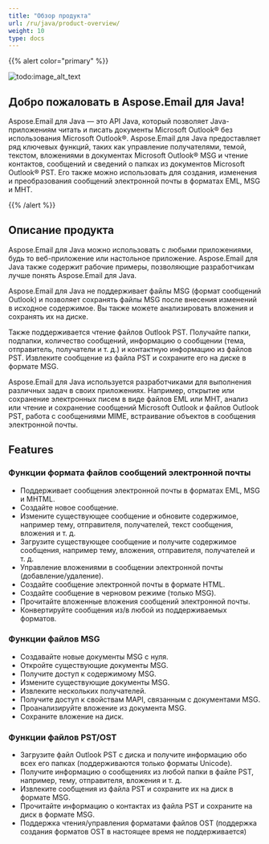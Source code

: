 ```yaml
---
title: "Обзор продукта"
url: /ru/java/product-overview/
weight: 10
type: docs
---
```


{{% alert color="primary" %}}

![todo:image_alt_text](product-overview_1.png)
## **Добро пожаловать в Aspose.Email для Java!**
Aspose.Email для Java — это API Java, который позволяет Java-приложениям читать и писать документы Microsoft Outlook® без использования Microsoft Outlook®. Aspose.Email для Java предоставляет ряд ключевых функций, таких как управление получателями, темой, текстом, вложениями в документах Microsoft Outlook® MSG и чтение контактов, сообщений и сведений о папках из документов Microsoft Outlook® PST. Его также можно использовать для создания, изменения и преобразования сообщений электронной почты в форматах EML, MSG и MHT.

{{% /alert %}}
## **Описание продукта**
Aspose.Email для Java можно использовать с любыми приложениями, будь то веб-приложение или настольное приложение. Aspose.Email для Java также содержит рабочие примеры, позволяющие разработчикам лучше понять Aspose.Email для Java.

Aspose.Email для Java не поддерживает файлы MSG (формат сообщений Outlook) и позволяет сохранять файлы MSG после внесения изменений в исходное содержимое. Вы также можете анализировать вложения и сохранять их на диске.

Также поддерживается чтение файлов Outlook PST. Получайте папки, подпапки, количество сообщений, информацию о сообщении (тема, отправитель, получатели и т. д.) и контактную информацию из файлов PST. Извлеките сообщение из файла PST и сохраните его на диске в формате MSG.

Aspose.Email для Java используется разработчиками для выполнения различных задач в своих приложениях. Например, открытие или сохранение электронных писем в виде файлов EML или MHT, анализ или чтение и сохранение сообщений Microsoft Outlook и файлов Outlook PST, работа с сообщениями MIME, встраивание объектов в сообщения электронной почты.
## **Features**
### **Функции формата файлов сообщений электронной почты**
- Поддерживает сообщения электронной почты в форматах EML, MSG и MHTML.
- Создайте новое сообщение.
- Измените существующее сообщение и обновите содержимое, например тему, отправителя, получателей, текст сообщения, вложения и т. д.
- Загрузите существующее сообщение и получите содержимое сообщения, например тему, вложения, отправителя, получателей и т. д.
- Управление вложениями в сообщении электронной почты (добавление/удаление).
- Создайте сообщение электронной почты в формате HTML.
- Создайте сообщение в черновом режиме (только MSG).
- Прочитайте вложенные вложения сообщений электронной почты.
- Конвертируйте сообщения из/в любой из поддерживаемых форматов.
### **Функции файлов MSG**
- Создавайте новые документы MSG с нуля.
- Откройте существующие документы MSG.
- Получите доступ к содержимому MSG.
- Измените существующие документы MSG.
- Извлеките нескольких получателей.
- Получите доступ к свойствам MAPI, связанным с документами MSG.
- Проанализируйте вложение из документа MSG.
- Сохраните вложение на диск.
### **Функции файлов PST/OST**
- Загрузите файл Outlook PST с диска и получите информацию обо всех его папках (поддерживаются только форматы Unicode).
- Получите информацию о сообщениях из любой папки в файле PST, например, тему, отправителя, вложения и т. д.
- Извлеките сообщения из файла PST и сохраните их на диск в формате MSG.
- Прочитайте информацию о контактах из файла PST и сохраните на диск в формате MSG.
- Поддержка чтения/управления форматами файлов OST (поддержка создания форматов OST в настоящее время не поддерживается)
